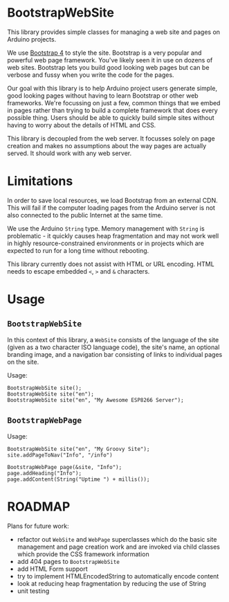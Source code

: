 # BootstrapWebSite

This library provides simple classes for managing a web site and pages on Arduino projects.

We use [Bootstrap 4](https://getbootstrap.com/) to style the site. Bootstrap is a very popular and powerful web page framework. You've likely seen it in use on dozens of web sites. Bootstrap lets you build good looking web pages but can be verbose and fussy when you write the code for the pages.

Our goal with this library is to help Arduino project users generate simple, good looking pages without having to learn Bootstrap or other web frameworks. We're focussing on just a few, common things that we embed in pages rather than trying to build a complete framework that does every possible thing. Users should be able to quickly build simple sites without having to worry about the details of HTML and CSS.

This library is decoupled from the web server. It focusses solely on page creation and makes no assumptions about the way pages are actually served. It should work with any web server.

# Limitations

In order to save local resources, we load Bootstrap from an external CDN. This will fail if the computer loading pages from the Arduino server is not also connected to the public Internet at the same time.

We use the Arduino `String` type. Memory management with `String` is problematic - it quickly causes heap fragmentation and may not work 
well in highly resource-constrained environments or in projects which are expected to run for a long time without rebooting.

This library currently does not assist with HTML or URL encoding. HTML needs to escape embedded `<`, `>` and `&` characters. 


# Usage

## `BootstrapWebSite`

In this context of this library, a `WebSite` consists of the language of the site (given as a two character ISO language code), the site's name, an optional branding image, and a navigation bar consisting of links to individual pages on the site.

Usage:

```
BootstrapWebSite site();
BootstrapWebSite site("en");
BootstrapWebSite site("en", "My Awesome ESP8266 Server");
```

## `BootstrapWebPage`

Usage:

```
BootstrapWebSite site("en", "My Groovy Site");
site.addPageToNav("Info", "/info") 

BootstrapWebPage page(&site, "Info");
page.addHeading("Info");
page.addContent(String("Uptime ") + millis());

```

# ROADMAP

Plans for future work:
- refactor out `WebSite` and `WebPage` superclasses which do the basic
  site management and page creation work and are invoked via child
  classes which provide the CSS framework information
- add 404 pages to `BootstrapWebSite`
- add HTML Form support
- try to implement HTMLEncodedString to automatically encode content
- look at reducing heap fragmentation by reducing the use of String
- unit testing
